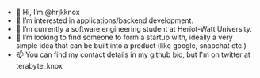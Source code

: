 - 👋 Hi, I’m @hrjkknox
- 👀 I’m interested in applications/backend development.
- 🌱 I’m currently a software engineering student at Heriot-Watt University.
- 💞️ I’m looking to find someone to form a startup with, ideally a very simple idea that can be built into a product (like google, snapchat etc.)
- 📫 You can find my contact details in my github bio, but I'm on twitter at terabyte_knox

<!---
hrjkknox/hrjkknox is a ✨ special ✨ repository because its `README.md` (this file) appears on your GitHub profile.
You can click the Preview link to take a look at your changes.
--->

